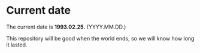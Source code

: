 # Current date

The current date is **1993.02.25.** (YYYY.MM.DD.)

This repository will be good when the world ends, so we will know how long it lasted.